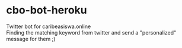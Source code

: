 # cbo-bot-heroku

Twitter bot for caribeasiswa.online  
Finding the matching keyword from twitter and send a "personalized" message for them ;)
